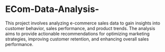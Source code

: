 # ECom-Data-Analysis-
This project involves analyzing e-commerce sales data to gain insights into customer behavior, sales performance, and product trends. The analysis aims to provide actionable recommendations for optimizing marketing strategies, improving customer retention, and enhancing overall sales performance.
